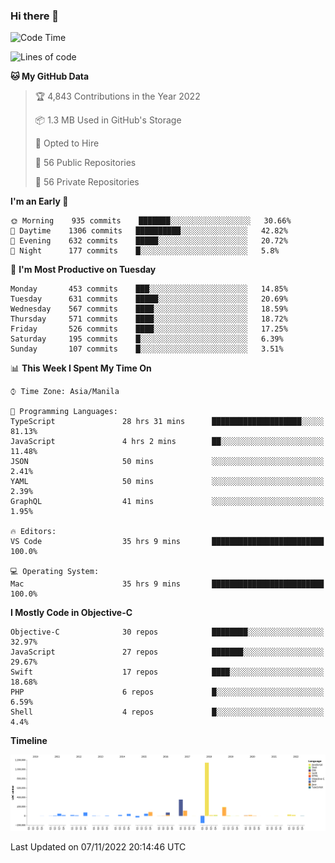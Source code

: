 ### Hi there 👋

<!--START_SECTION:waka-->
![Code Time](http://img.shields.io/badge/Code%20Time-3%2C295%20hrs%2034%20mins-blue)

![Lines of code](https://img.shields.io/badge/From%20Hello%20World%20I%27ve%20Written-2%20Million%20lines%20of%20code-blue)

**🐱 My GitHub Data** 

> 🏆 4,843 Contributions in the Year 2022
 > 
> 📦 1.3 MB Used in GitHub's Storage 
 > 
> 💼 Opted to Hire
 > 
> 📜 56 Public Repositories 
 > 
> 🔑 56 Private Repositories  
 > 
**I'm an Early 🐤** 

```text
🌞 Morning    935 commits    ███████░░░░░░░░░░░░░░░░░░   30.66% 
🌆 Daytime    1306 commits   ██████████░░░░░░░░░░░░░░░   42.82% 
🌃 Evening    632 commits    █████░░░░░░░░░░░░░░░░░░░░   20.72% 
🌙 Night      177 commits    █░░░░░░░░░░░░░░░░░░░░░░░░   5.8%

```
📅 **I'm Most Productive on Tuesday** 

```text
Monday       453 commits    ███░░░░░░░░░░░░░░░░░░░░░░   14.85% 
Tuesday      631 commits    █████░░░░░░░░░░░░░░░░░░░░   20.69% 
Wednesday    567 commits    ████░░░░░░░░░░░░░░░░░░░░░   18.59% 
Thursday     571 commits    ████░░░░░░░░░░░░░░░░░░░░░   18.72% 
Friday       526 commits    ████░░░░░░░░░░░░░░░░░░░░░   17.25% 
Saturday     195 commits    █░░░░░░░░░░░░░░░░░░░░░░░░   6.39% 
Sunday       107 commits    █░░░░░░░░░░░░░░░░░░░░░░░░   3.51%

```


📊 **This Week I Spent My Time On** 

```text
⌚︎ Time Zone: Asia/Manila

💬 Programming Languages: 
TypeScript               28 hrs 31 mins      ████████████████████░░░░░   81.13% 
JavaScript               4 hrs 2 mins        ██░░░░░░░░░░░░░░░░░░░░░░░   11.48% 
JSON                     50 mins             ░░░░░░░░░░░░░░░░░░░░░░░░░   2.41% 
YAML                     50 mins             ░░░░░░░░░░░░░░░░░░░░░░░░░   2.39% 
GraphQL                  41 mins             ░░░░░░░░░░░░░░░░░░░░░░░░░   1.95%

🔥 Editors: 
VS Code                  35 hrs 9 mins       █████████████████████████   100.0%

💻 Operating System: 
Mac                      35 hrs 9 mins       █████████████████████████   100.0%

```

**I Mostly Code in Objective-C** 

```text
Objective-C              30 repos            ████████░░░░░░░░░░░░░░░░░   32.97% 
JavaScript               27 repos            ███████░░░░░░░░░░░░░░░░░░   29.67% 
Swift                    17 repos            ████░░░░░░░░░░░░░░░░░░░░░   18.68% 
PHP                      6 repos             █░░░░░░░░░░░░░░░░░░░░░░░░   6.59% 
Shell                    4 repos             █░░░░░░░░░░░░░░░░░░░░░░░░   4.4%

```


**Timeline**

![Chart not found](https://raw.githubusercontent.com/rad182/rad182/main/charts/bar_graph.png) 


 Last Updated on 07/11/2022 20:14:46 UTC
<!--END_SECTION:waka-->


<!--
**rad182/rad182** is a ✨ _special_ ✨ repository because its `README.md` (this file) appears on your GitHub profile.

Here are some ideas to get you started:

- 🔭 I’m currently working on ...
- 🌱 I’m currently learning ...
- 👯 I’m looking to collaborate on ...
- 🤔 I’m looking for help with ...
- 💬 Ask me about ...
- 📫 How to reach me: ...
- 😄 Pronouns: ...
- ⚡ Fun fact: ...
-->
